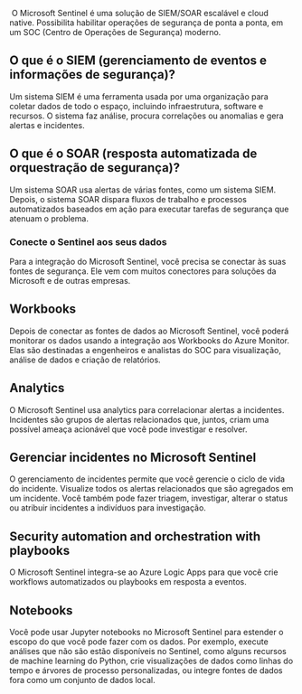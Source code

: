  O Microsoft Sentinel é uma solução de SIEM/SOAR escalável e cloud native. Possibilita habilitar operações de segurança de ponta a ponta, em um SOC (Centro de Operações de Segurança) moderno.
## O que é o SIEM (gerenciamento de eventos e informações de segurança)?

Um sistema SIEM é uma ferramenta usada por uma organização para coletar dados de todo o espaço, incluindo infraestrutura, software e recursos. O sistema faz análise, procura correlações ou anomalias e gera alertas e incidentes.

## O que é o SOAR (resposta automatizada de orquestração de segurança)?

Um sistema SOAR usa alertas de várias fontes, como um sistema SIEM. Depois, o sistema SOAR dispara fluxos de trabalho e processos automatizados baseados em ação para executar tarefas de segurança que atenuam o problema.

### Conecte o Sentinel aos seus dados

Para a integração do Microsoft Sentinel, você precisa se conectar às suas fontes de segurança. Ele vem com muitos conectores para soluções da Microsoft e de outras empresas.

## Workbooks

Depois de conectar as fontes de dados ao Microsoft Sentinel, você poderá monitorar os dados usando a integração aos Workbooks do Azure Monitor. Elas são destinadas a engenheiros e analistas do SOC para visualização, análise de dados e criação de relatórios.

## Analytics

O Microsoft Sentinel usa analytics para correlacionar alertas a incidentes. Incidentes são grupos de alertas relacionados que, juntos, criam uma possível ameaça acionável que você pode investigar e resolver.

## Gerenciar incidentes no Microsoft Sentinel

O gerenciamento de incidentes permite que você gerencie o ciclo de vida do incidente. Visualize todos os alertas relacionados que são agregados em um incidente. Você também pode fazer triagem, investigar, alterar o status ou atribuir incidentes a indivíduos para investigação.

## Security automation and orchestration with playbooks

O Microsoft Sentinel integra-se ao Azure Logic Apps para que você crie workflows automatizados ou playbooks em resposta a eventos.

## Notebooks

Você pode usar Jupyter notebooks no Microsoft Sentinel para estender o escopo do que você pode fazer com os dados. Por exemplo, execute análises que não são estão disponíveis no Sentinel, como alguns recursos de machine learning do Python, crie visualizações de dados como linhas do tempo e árvores de processo personalizadas, ou integre fontes de dados fora como um conjunto de dados local.

